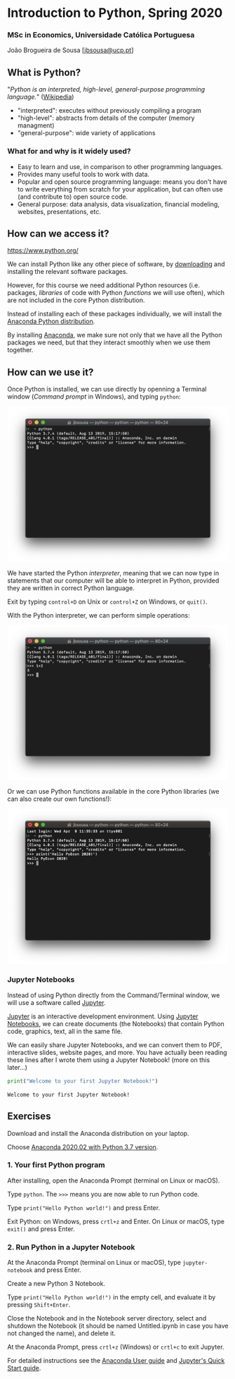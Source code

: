 # Introduction to Python, Spring 2020

### MSc in Economics, Universidade Católica Portuguesa

João Brogueira de Sousa [jbsousa@ucp.pt]

## What is Python?

"*Python is an interpreted, high-level, general-purpose programming language.*" ([Wikipedia](https://en.wikipedia.org/wiki/Python_(programming_language)))

- "interpreted": executes without previously compiling a program
- "high-level": abstracts from details of the computer (memory managment)
- "general-purpose": wide variety of applications

### What for and why is it widely used?

- Easy to learn and use, in comparison to other programming languages.
- Provides many useful tools to work with data.
- Popular and open source programming language: means you don't have to write everything from scratch for your application, but can often use (and contribute to) open source code. 
- General purpose: data analysis, data visualization, financial modeling, websites, presentations, etc.

## How can we access it?

https://www.python.org/

We can install Python like any other piece of software, by [downloading](https://www.python.org/downloads/) and installing the relevant software packages. 


However, for this course we need additional Python resources (i.e. packages, *libraries* of code with Python *functions* we will use often), which are not included in the core Python distribution.

Instead of installing each of these packages individually, we will install the [Anaconda Python distribution](https://www.anaconda.com/distribution/).

By installing [Anaconda](https://en.wikipedia.org/wiki/Anaconda_(Python_distribution)), we make sure not only that we have all the Python packages we need, but that they interact smoothly when we use them together.

## How can we use it?

Once Python is installed, we can use directly by openning a Terminal window (*Command prompt* in Windows), and typing `python`:

![Starting Python from Terminal/Command prompt](figs/terminal-python.png)

We have started the Python *interpreter*, meaning that we can now type in statements that our computer will be able to interpret in Python, provided they are written in correct Python language.

Exit by typing `control+D` on Unix or `control+Z` on Windows, or `quit()`.

With the Python interpreter, we can perform simple operations:

![Using Python from Terminal/Command prompt for simple math operations.](figs/terminal-python-1-2.png)

Or we can use Python functions available in the core Python libraries (we can also create our own functions!):

![Using Python from Terminal/Command prompt with Python's built-in functions.](figs/terminal-python-hello.png)

### Jupyter Notebooks

Instead of using Python directly from the Command/Terminal window, we will use a software called [Jupyter](https://jupyter.org/). 

[Jupyter](https://jupyter.org/) is an interactive development environment. Using [Jupyter Notebooks](https://mybinder.org/v2/gh/ipython/ipython-in-depth/7e5ce96cc9251083979efdfc393425f1229a4a68), we can create documents (the Notebooks) that contain Python code, graphics, text, all in the same file.

We can easily share Jupyter Notebooks, and we can convert them to PDF, interactive slides, website pages, and more. You have actually been reading these lines after I wrote them using a Jupyter Notebook! (more on this later...)


```python
print("Welcome to your first Jupyter Notebook!")
```

    Welcome to your first Jupyter Notebook!


## Exercises

Download and install the Anaconda distribution on your laptop. 

Choose [Anaconda 2020.02 with Python 3.7 version](https://www.anaconda.com/distribution/).

### 1. Your first Python program

After installing, open the Anaconda Prompt (terminal on Linux or macOS).

Type `python`. The `>>>` means you are now able to run Python code.

Type `print("Hello Python world!")` and press Enter.

Exit Python: on Windows, press `crtl+z` and Enter. On Linux or macOS, type `exit()` and press Enter.

### 2. Run Python in a Jupyter Notebook

At the Anaconda Prompt (terminal on Linux or macOS), type `jupyter-notebook` and press Enter.

Create a new Python 3 Notebook. 

Type `print("Hello Python world!")` in the empty cell, and evaluate it by pressing `Shift+Enter`.

Close the Notebook and in the Notebook server directory, select and shutdown the Notebook (it should be named Untitled.ipynb in case you have not changed the name), and delete it. 

At the Anaconda Prompt, press `crtl+z` (Windows) or `crtl+c` to exit Jupyter.

For detailed instructions see the [Anaconda User guide](https://docs.anaconda.com/anaconda/user-guide/getting-started/) and [Jupyter's Quick Start guide](https://jupyter-notebook-beginner-guide.readthedocs.io/en/latest/execute.html).
